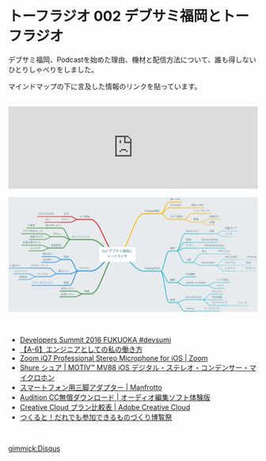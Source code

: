 # トーフラジオ 002 デブサミ福岡とトーフラジオ

デブサミ福岡、Podcastを始めた理由、機材と配信方法について、誰も得しないひとりしゃべりをしました。

マインドマップの下に言及した情報のリンクを貼っています。

<br />

<iframe width="100%" height="166" scrolling="no" frameborder="no" src="https://w.soundcloud.com/player/?url=https%3A//api.soundcloud.com/tracks/285010735&amp;color=ff5500&amp;auto_play=false&amp;hide_related=false&amp;show_comments=true&amp;show_user=true&amp;show_reposts=false"></iframe>

<br />

![Mind Map](/radio/images/002.png)

<br />

* [Developers Summit 2016 FUKUOKA #devsumi](http://event.shoeisha.jp/devsumi/20160929/)
* [【A-6】エンジニアとしての私の働き方](http://event.shoeisha.jp/devsumi/20160929/session/1211/)
* [Zoom iQ7 Professional Stereo Microphone for iOS | Zoom](https://www.zoom.co.jp/ja/products/handy-recorder/zoom-iq7-professional-stereo-microphone-ios)
* [Shure シュア | MOTIV™ MV88 iOS デジタル・ステレオ・コンデンサー・マイクロホン](https://www.shure.co.jp/ja/products/microphones/mv88)
* [スマートフォン用三脚アダプター | Manfrotto](https://www.manfrotto.jp/universal-smartphone-clamp-with-thread-connections)
* [Audition CC無償ダウンロード | オーディオ編集ソフト体験版](https://www.adobe.com/jp/products/audition.html)
* [Creative Cloud プラン比較表 | Adobe Creative Cloud](https://www.adobe.com/jp/creativecloud/compareplans.html)
* [つくると！だれでも参加できるものづくり博覧祭](http://vol2.tsukuruto.net/)

<br />

[gimmick:Disqus](tofulab)